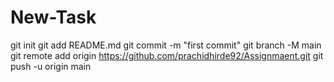 # New-Task
git init
git add README.md
git commit -m "first commit"
git branch -M main
git remote add origin https://github.com/prachidhirde92/Assignmaent.git
git push -u origin main
